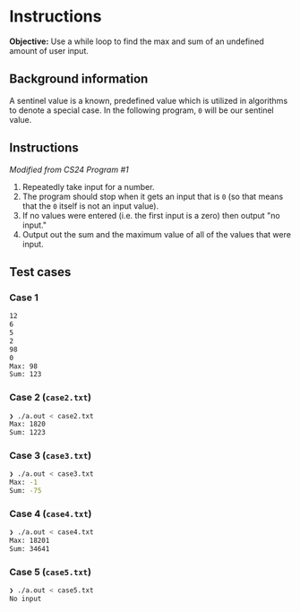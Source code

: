# Instructions
**Objective:** Use a while loop to find the max and sum of an undefined amount of user input. 

## Background information 
A sentinel value is a known, predefined value which is utilized in algorithms to denote a special case. In the following program, `0` will be our sentinel value.

## Instructions
*Modified from CS24 Program #1*
1. Repeatedly take input for a number. 
2. The program should stop when it gets an input that is `0` (so that means that the `0` itself is not an input value).
3. If no values were entered (i.e. the first input is a zero) then output "no input."
4. Output out the sum and the maximum value of all of the values that were input.


## Test cases
### Case 1
```sh
12
6
5
2
98
0
Max: 98
Sum: 123
```

### Case 2 (`case2.txt`)
```sh
❯ ./a.out < case2.txt
Max: 1820
Sum: 1223
```

### Case 3 (`case3.txt`)
```sh
❯ ./a.out < case3.txt
Max: -1
Sum: -75
```
### Case 4 (`case4.txt`)
```sh
❯ ./a.out < case4.txt
Max: 18201
Sum: 34641
```

### Case 5 (`case5.txt`)
```sh
❯ ./a.out < case5.txt
No input
```